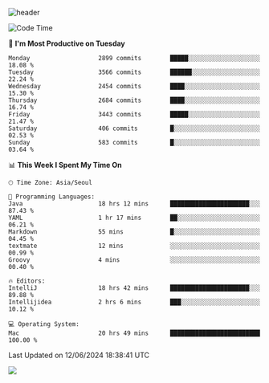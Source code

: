 ![header](https://capsule-render.vercel.app/api?type=Egg&color=timeAuto&height=300&section=header&text=PoPo&fontSize=90&animation=fadeIn)

  <!--START_SECTION:waka-->
![Code Time](http://img.shields.io/badge/Code%20Time-1%2C688%20hrs%2053%20mins-blue)

📅 **I'm Most Productive on Tuesday** 

```text
Monday                   2899 commits        █████░░░░░░░░░░░░░░░░░░░░   18.08 % 
Tuesday                  3566 commits        ██████░░░░░░░░░░░░░░░░░░░   22.24 % 
Wednesday                2454 commits        ████░░░░░░░░░░░░░░░░░░░░░   15.30 % 
Thursday                 2684 commits        ████░░░░░░░░░░░░░░░░░░░░░   16.74 % 
Friday                   3443 commits        █████░░░░░░░░░░░░░░░░░░░░   21.47 % 
Saturday                 406 commits         █░░░░░░░░░░░░░░░░░░░░░░░░   02.53 % 
Sunday                   583 commits         █░░░░░░░░░░░░░░░░░░░░░░░░   03.64 % 
```


📊 **This Week I Spent My Time On** 

```text
🕑︎ Time Zone: Asia/Seoul

💬 Programming Languages: 
Java                     18 hrs 12 mins      ██████████████████████░░░   87.43 % 
YAML                     1 hr 17 mins        ██░░░░░░░░░░░░░░░░░░░░░░░   06.21 % 
Markdown                 55 mins             █░░░░░░░░░░░░░░░░░░░░░░░░   04.45 % 
textmate                 12 mins             ░░░░░░░░░░░░░░░░░░░░░░░░░   00.99 % 
Groovy                   4 mins              ░░░░░░░░░░░░░░░░░░░░░░░░░   00.40 % 

🔥 Editors: 
IntelliJ                 18 hrs 42 mins      ██████████████████████░░░   89.88 % 
Intellijidea             2 hrs 6 mins        ███░░░░░░░░░░░░░░░░░░░░░░   10.12 % 

💻 Operating System: 
Mac                      20 hrs 49 mins      █████████████████████████   100.00 % 
```


 Last Updated on 12/06/2024 18:38:41 UTC
<!--END_SECTION:waka-->



<img src="https://capsule-render.vercel.app/api?type=Egg&color=timeAuto&height=300&section=footer&text=PoPo&fontSize=90&animation=fadeIn&reversal=true" />
